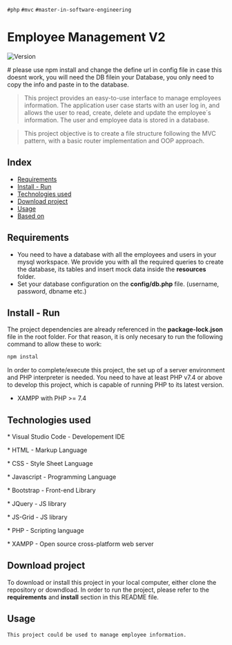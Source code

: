 `#php` `#mvc` `#master-in-software-engineering`

# Employee Management V2 <!-- omit in toc -->

<p>
  <img alt="Version" src="https://img.shields.io/badge/version-2.0-blue.svg?cacheSeconds=2592000" />
</p>
# please use npm install and change the define url in config file in case this doesnt work, you will need the DB filein your Database, you only need to copy the info and paste in to the database.

> This project provides an easy-to-use interface to manage employees information. The application user case starts with an user log in, and allows the user to read, create, delete and update the employee´s information. The user and employee data is stored in a database.

> This project objective is to create a file structure following the MVC pattern, with a basic router implementation and OOP approach.

## Index <!-- omit in toc -->

- [Requirements](#requirements)
- [Install - Run](#install---run)
- [Technologies used](#technologies-used)
- [Download project](#download-project)
- [Usage](#usage)
- [Based on](#based-on)

## Requirements

- You need to have a database with all the employees and users in your mysql workspace. We provide you with all the required queries to create the database, its tables and insert mock data inside the **resources** folder.
- Set your database configuration on the **config/db.php** file. (username, password, dbname etc.)

## Install - Run

The project dependencies are already referenced in the **package-lock.json** file in the root folder. For that reason, it is only necesary to run the following command to allow these to work:

```sh
npm instal
```

In order to complete/execute this project, the set up of a server environment and PHP interpreter is needed. You need to have at least PHP v7.4 or above to develop this project, which is capable of running PHP to its latest version.

- XAMPP with PHP >= 7.4

## Technologies used

\* Visual Studio Code - Developement IDE

\* HTML - Markup Language

\* CSS - Style Sheet Language

\* Javascript - Programming Language

\* Bootstrap - Front-end Library

\* JQuery - JS library

\* JS-Grid - JS library

\* PHP - Scripting language

\* XAMPP - Open source cross-platform web server

## Download project

To download or install this project in your local computer, either clone the repository or downdload. In order to run the project, please refer to the **requirements** and **install** section in this README file.

## Usage

```sh
This project could be used to manage employee information.
```
